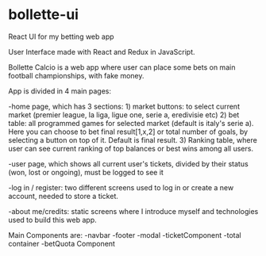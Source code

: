 # bollette-ui
React UI for my betting web app

User Interface made with React and Redux in JavaScript.

Bollette Calcio is a web app where user can place some bets on main football championships, with fake money. 

App is divided in 4 main pages:

-home page, which has 3 sections: 
      1) market buttons: to select current market (premier league, la liga, ligue one, serie a, eredivisie etc)
      2) bet table: all programmed games for selected market (default is italy's serie a). Here you can choose to bet final result[1,x,2] or total number of goals, by selecting a button on top of it. Default is final result.
      3) Ranking table, where user can see current ranking of top balances or best wins among all users.
      
-user page, which shows all current user's tickets, divided by their status (won, lost or ongoing), must be logged to see it

-log in / register: two different screens used to log in or create a new account, needed to store a ticket.

-about me/credits: static screens where I introduce myself and technologies used to build this web app. 


Main Components are:
-navbar
-footer
-modal
-ticketComponent
-total container
-betQuota Component
